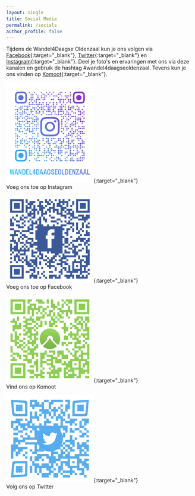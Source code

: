 ```yaml
---
layout: single
title: Social Media
permalink: /socials
author_profile: false
---
```


Tijdens de Wandel4Daagse Oldenzaal kun je ons volgen via [Facebook](https://www.facebook.com/Wandel4DaagseOldenzaal){:target="_blank"}, [Twitter](https://twitter.com/Avo4DOldenzaal){:target="_blank"} en [Instagram](https://www.instagram.com/wandel4daagseoldenzaal/){:target="_blank"}. Deel je foto's en ervaringen met ons via deze kanalen en gebruik de hashtag #wandel4daagseoldenzaal. Tevens kun je ons vinden op [Komoot](https://www.komoot.com/user/3212223211369){:target="_blank"}.

[![Volg ons op Instagram](/assets/images/joinusoninstagram.png)](https://www.instagram.com/wandel4daagseoldenzaal/){:target="_blank"}  
Voeg ons toe op Instagram  

[![Volg ons op Facebook](/assets/images/joinusonfacebook.png)](https://www.facebook.com/Wandel4DaagseOldenzaal){:target="_blank"}  
Voeg ons toe op Facebook  

[![Vind ons op Komoot](/assets/images/findusonkomoot.png)](https://www.komoot.com/user/3212223211369){:target="_blank"}  
Vind ons op Komoot  

[![Volg ons op Twitter](/assets/images/followusontwitter.png)](https://twitter.com/Avo4DOldenzaal){:target="_blank"}  
Volg ons op Twitter  